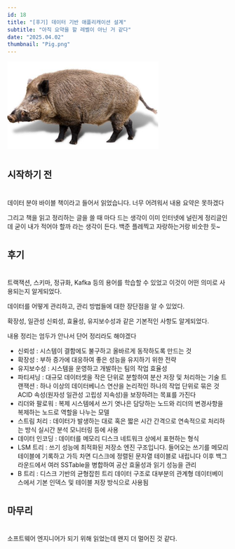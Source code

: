 ```yaml
---
id: 18
title: "[후기] 데이터 기반 애플리캐이션 설계"
subtitle: "아직 요약을 할 레벨이 아닌 거 같다"
date: "2025.04.02"
thumbnail: "Pig.png"
---
```

<img src="../../static/image/Pig.png" height="200">

#
## 시작하기 전
#
데이터 분야 바이블 책이라고 들어서 읽었습니다. 너무 어려워서 내용 요약은 못하겠다

그리고 책을 읽고 정리하는 글을 쓸 때 마다 드는 생각이 이미 인터넷에 널린게 정리글인데 굳이 내가 적어야 할까 라는 생각이 든다. 백준 플레찍고 자랑하는거랑 비숫한 듯~
#
## 후기
#
트랙잭션, 스키마, 정규화, Kafka 등의 용어를 학습할 수 있었고 이것이 어떤 의미로 사용되는지 알게되었다. 


데이터를 어떻게 관리하고, 관리 방법들에 대한 장단점을 알 수 있었다. 


확장성, 일관성 신뢰성, 효율성, 유지보수성과 같은 기본적인 사항도 알게되었다. 


내용 정리는 엄두가 안나서 단어 정리라도 해야겠다

- 신뢰성 : 시스템이 결함에도 불구하고 올바르게 동작하도록 만드는 것
- 확장성 : 부하 증가에 대응하여 좋은 성능을 유지하기 위한 전략
- 유지보수성 : 시스템을 운영하고 개발하는 팀의 작업 효율성
- 파티셔닝 : 대규모 데이터셋을 작은 단위로 분할하여 분산 저장 및 처리하는 기술
트랜잭션 : 하나 이상의 데이터베니스 연산을 논리적인 하나의 작업 단위로 묶은 것 ACID 속성(원자성 일관성 고립성 지속성)을 보장하려는 목표를 가진다
- 리더와 팔로워 : 복제 시스템에서 쓰기 엿나은 담당하는 노드와 리더의 변경사항을 복제하는 노드로 역할을 나누는 모델
- 스트림 처리 : 데이터가 발생하는 대로 혹은 짧은 시간 간격으로 연속적으로 처리하는 방식 실시간 분석 모니터링 등에 사용
- 데이터 인코딩 : 데이터를 메모리 디스크 네트워크 상에서 표현하는 형식
- LSM 트리 : 쓰기 성능에 최적화된 저장소 엔진 구조입니다.  들어오는 쓰기를 메모리 테이블에 기록하고 가득 차면 디스크에 정렬된 문자열 테이블로 내립니다 이후 백그라운드에서 여러 SSTable을 병합하여 공산 효울성과 읽기 성능을 관리
- B 트리  : 디스크 기반의 균형잡힌 트리 데이터 구조로 대부분의 관계형 데이터베이스에서 기본 인덱스 및 테이블 저장 방식으로 사용됨
#
## 마무리
#
소프트웨어 엔지니어가 되기 위해 읽었는데 왠지 더 멀어진 것 같다. 